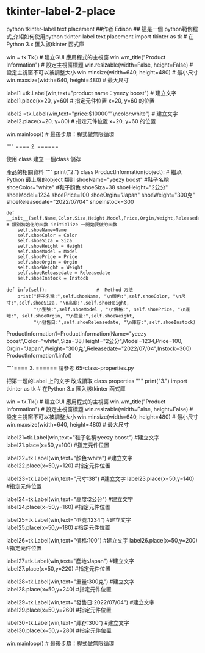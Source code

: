 # tkinter-label-2-place
python tkinter-label  text placement
##作者 Edison ##
這是一個 python範例程式,介紹如何使用python tkinter-label  text placement
import tkinter as tk                     # 在Python 3.x 匯入該tkinter 函式庫

win = tk.Tk()                            # 建立GUI 應用程式的主視窗
win.wm_title("Product Information")      # 設定主視窗標題
win.resizable(width=False, height=False) # 設定主視窗不可以被調整大小
win.minsize(width=640, height=480)       # 最小尺寸
win.maxsize(width=640, height=480)       # 最大尺寸

label1 =tk.Label(win,text="product name：yeezy boost")  # 建立文字
label1.place(x=20, y=60)                 # 指定元件位置 x=20, y=60 的位置

label2 =tk.Label(win,text="price:$10000""\ncolor:white")  # 建立文字
label2.place(x=20, y=80)                 # 指定元件位置 x=20, y=60 的位置

win.mainloop()                           # 最後步驟：程式做無限循環

"""
==== 2. ======

使用 class 建立
一個class
儲存

產品的相關資料
"""
print("2.")
class ProductInformation(object):         # 繼承Python 最上層的object 類別
    shoeName="yeezy boost"                     #鞋子名稱
    shoeColor="white"                          #鞋子顏色
    shoeSiza=38
    shoeHeight="2公分"
    shoeModel=1234
    shoePrice=100
    shoeOrgin="Japan"
    shoeWeight="300克"
    shoeReleasedate="2022/07/04"
    shoeInstock=300

    def __init__(self,Name,Color,Siza,Height,Model,Price,Orgin,Weight,Releasedate,Instock): # 類別初始化的函數 initialize 一開始要做的函數
        self.shoeName=Name
        self.shoeColor = Color
        self.shoeSiza = Siza
        self.shoeHeight = Height
        self.shoeModel = Model
        self.shoePrice = Price
        self.shoeOrgin = Orgin
        self.shoeWeight = Weight
        self.shoeReleasedate = Releasedate
        self.shoeInstock = Instock

    def info(self):                  #  Method 方法
        print("鞋子名稱:",self.shoeName, "\n顏色:",self.shoeColor, "\n尺寸:",self.shoeSiza, "\n高度:",self.shoeHeight,
              "\n型號:",self.shoeModel , "\n價格:", self.shoePrice, "\n產地:", self.shoeOrgin, "\n重量:",self.shoeWeight,
              "\n發售日:",self.shoeReleasedate, "\n庫存:",self.shoeInstock)

ProductInformation1=ProductInformation(Name="yeezy boost",Color="white",Siza=38,Height="2公分",Model=1234,Price=100,
                                       Orgin="Japan",Weight="300克",Releasedate="2022/07/04",Instock=300)
ProductInformation1.info()


"""==== 3. ======
請參考
65-class-properties.py

把第一題的Label 上的文字
改成讀取 class properties
"""
print("3.")
import tkinter as tk                     # 在Python 3.x 匯入該tkinter 函式庫

win = tk.Tk()                            # 建立GUI 應用程式的主視窗
win.wm_title("Product Information")      # 設定主視窗標題
win.resizable(width=False, height=False) # 設定主視窗不可以被調整大小
win.minsize(width=640, height=480)       # 最小尺寸
win.maxsize(width=640, height=480)       # 最大尺寸


label21=tk.Label(win,text="鞋子名稱:yeezy boost")      #建立文字
label21.place(x=50,y=100)                            #指定元件位置

label22=tk.Label(win,text="顏色:white")               #建立文字
label22.place(x=50,y=120)                            #指定元件位置

label23=tk.Label(win,text="尺寸:38")                  #建立文字
label23.place(x=50,y=140)                            #指定元件位置

label24=tk.Label(win,text="高度:2公分")                #建立文字
label24.place(x=50,y=160)                            #指定元件位置

label25=tk.Label(win,text="型號:1234")                #建立文字
label25.place(x=50,y=180)                            #指定元件位置

label26=tk.Label(win,text="價格:100")                 #建立文字
label26.place(x=50,y=200)                            #指定元件位置

label27=tk.Label(win,text="產地:Japan")               #建立文字
label27.place(x=50,y=220)                            #指定元件位置

label28=tk.Label(win,text="重量:300克")               #建立文字
label28.place(x=50,y=240)                            #指定元件位置

label29=tk.Label(win,text="發售日:2022/07/04")        #建立文字
label29.place(x=50,y=260)                            #指定元件位置

label30=tk.Label(win,text="庫存:300")                 #建立文字
label30.place(x=50,y=280)                            #指定元件位置

win.mainloop()       # 最後步驟：程式做無限循環
